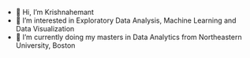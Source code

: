 - 👋 Hi, I’m Krishnahemant
- 👀 I’m interested in Exploratory Data Analysis, Machine Learning and Data Visualization
- 🌱 I’m currently doing my masters in Data Analytics from Northeastern University, Boston


<!---
Krishnahemantd/Krishnahemantd is a ✨ special ✨ repository because its `README.md` (this file) appears on your GitHub profile.
You can click the Preview link to take a look at your changes.
--->
